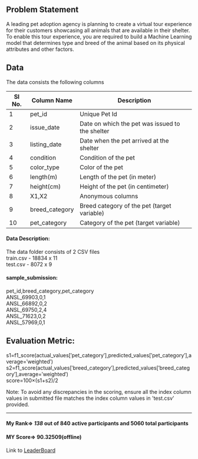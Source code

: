## Problem Statement

A leading pet adoption agency is planning to create a virtual tour experience for their customers showcasing all
animals that are available in their shelter. To enable this tour experience, you are required to build a Machine
Learning model that determines type and breed of the animal based on its physical attributes and other factors.

## Data

The data consists the following columns

| Sl No.  | Column Name   | Description |
| ------- | ------------- | ----------- |
|1 |pet_id | Unique Pet Id
|2 |issue_date |Date on which the pet was issued to the shelter
|3 |listing_date |Date when the pet arrived at the shelter
|4 |condition |Condition of the pet
|5 |color_type |Color of the pet
|6 |length(m) |Length of the pet (in meter)
|7 |height(cm) |Height of the pet (in centimeter)
|8 |X1,X2 |Anonymous columns
|9 |breed_category |Breed category of the pet (target variable)
|10 |pet_category |Category of the pet (target variable)

#### Data Description:
The data folder consists of 2 CSV files<br />
train.csv - 18834 x 11<br />
test.csv - 8072 x 9

#### sample_submission:

pet_id,breed_category,pet_category<br />
ANSL_69903,0,1<br />
ANSL_66892,0,2<br />
ANSL_69750,2,4<br />
ANSL_71623,0,2<br />
ANSL_57969,0,1<br />
## Evaluation Metric:
s1=f1_score(actual_values[′pet_category′],predicted_values[′pet_category′],average=′weighted′)<br />
s2=f1_score(actual_values[′breed_category′],predicted_values[′breed_category′],average=′weighted′)<br />
score=100×(s1+s2)/2

Note: To avoid any discrepancies in the scoring, ensure all the index column values in submitted file matches the index column values in 'test.csv' provided.

***
#### My Rank=> *138* out of 840 active participants and 5060 total participants
#### MY Score=> 90.32509(offline)
Link to [LeaderBoard](https://www.hackerearth.com/challenges/competitive/hackerearth-machine-learning-challenge-pet-adoption/leaderboard/pet-adoption-9-5838c75b/page/3/)
